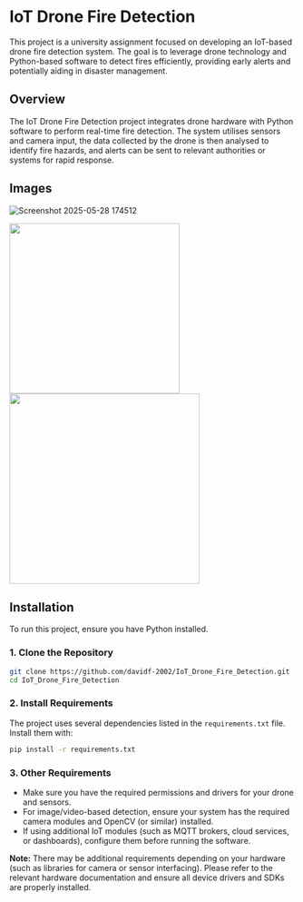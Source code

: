 # IoT Drone Fire Detection

This project is a university assignment focused on developing an IoT-based drone fire detection system. The goal is to leverage drone technology and Python-based software to detect fires efficiently, providing early alerts and potentially aiding in disaster management.

## Overview

The IoT Drone Fire Detection project integrates drone hardware with Python software to perform real-time fire detection. The system utilises sensors and camera input, the data collected by the drone is then analysed to identify fire hazards, and alerts can be sent to relevant authorities or systems for rapid response.


## Images
![Screenshot 2025-05-28 174512](https://github.com/user-attachments/assets/f7a6e3e6-f203-4abe-914e-293b910baea9)

<img src="https://github.com/user-attachments/assets/0e03b79e-e52a-4108-8993-be0bf481ae54" width="300">
<img src="https://github.com/user-attachments/assets/cd2ff16d-5548-4c0e-a013-01f255198200" width="335">

## Installation

To run this project, ensure you have Python installed.

### 1. Clone the Repository

```bash
git clone https://github.com/davidf-2002/IoT_Drone_Fire_Detection.git
cd IoT_Drone_Fire_Detection
```

### 2. Install Requirements

The project uses several dependencies listed in the `requirements.txt` file. Install them with:

```bash
pip install -r requirements.txt
```

### 3. Other Requirements

- Make sure you have the required permissions and drivers for your drone and sensors.
- For image/video-based detection, ensure your system has the required camera modules and OpenCV (or similar) installed.
- If using additional IoT modules (such as MQTT brokers, cloud services, or dashboards), configure them before running the software.

**Note:** There may be additional requirements depending on your hardware (such as libraries for camera or sensor interfacing). Please refer to the relevant hardware documentation and ensure all device drivers and SDKs are properly installed.
